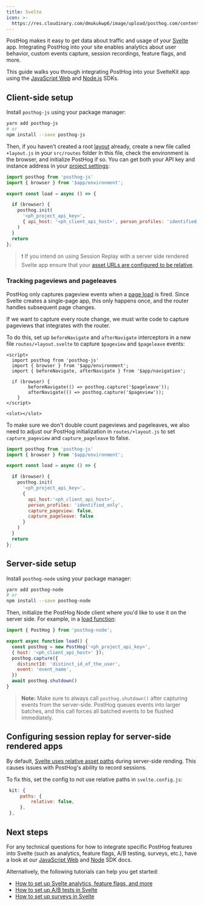```yaml
---
title: Svelte
icon: >-
  https://res.cloudinary.com/dmukukwp6/image/upload/posthog.com/contents/docs/integrate/frameworks/svelte.svg
---
```


PostHog makes it easy to get data about traffic and usage of your [Svelte](https://svelte.dev/) app. Integrating PostHog into your site enables analytics about user behavior, custom events capture, session recordings, feature flags, and more.

This guide walks you through integrating PostHog into your SvelteKit app using the [JavaScript Web](/docs/libraries/js) and [Node.js](/docs/libraries/node) SDKs.

## Client-side setup

Install `posthog-js` using your package manager:

```bash
yarn add posthog-js
# or
npm install --save posthog-js
```

Then, if you haven't created a root [layout](https://kit.svelte.dev/docs/routing#layout) already, create a new file called `+layout.js` in your `src/routes` folder In this file, check the environment is the browser, and initialize PostHog if so. You can get both your API key and instance address in your [project settings](https://us.posthog.com/project/settings):

```js file=routes/+layout.js
import posthog from 'posthog-js'
import { browser } from '$app/environment';

export const load = async () => {

  if (browser) {
    posthog.init(
      '<ph_project_api_key>',
      { api_host: '<ph_client_api_host>', person_profiles: 'identified_only' }
    )
  }
  return
};
```

> ❗️ If you intend on using Session Replay with a server side rendered Svelte app
> ensure that your [asset URLs are configured to be relative](https://posthog.com/docs/session-replay/troubleshooting#ensure-assets-are-imported-from-the-base-URL-in-Svelte).

### Tracking pageviews and pageleaves

PostHog only captures pageview events when a [page load](https://developer.mozilla.org/en-US/docs/Web/API/Window/load_event) is fired. Since Svelte creates a single-page app, this only happens once, and the router handles subsequent page changes.

If we want to capture every route change, we must write code to capture pageviews that integrates with the router.

To do this, set up `beforeNavigate` and `afterNavigate` interceptors in a new file `routes/+layout.svelte` to capture `$pageview` and `$pageleave` events:

```svelte file=+layout.svelte
<script>
  import posthog from 'posthog-js'
  import { browser } from '$app/environment';
  import { beforeNavigate, afterNavigate } from '$app/navigation';

  if (browser) {
        beforeNavigate(() => posthog.capture('$pageleave'));
        afterNavigate(() => posthog.capture('$pageview'));
    }
</script>

<slot></slot>
```

To make sure we don't double count pageviews and pageleaves, we also need to adjust our PostHog initialization in `routes/+layout.js` to set `capture_pageview` and `capture_pageleave` to false.

```js file=routes/+layout.js
import posthog from 'posthog-js'
import { browser } from '$app/environment';

export const load = async () => {

  if (browser) {
    posthog.init(
      '<ph_project_api_key>',
      {
        api_host:'<ph_client_api_host>',
        person_profiles: 'identified_only',
        capture_pageview: false,
        capture_pageleave: false
      }
    )
  }
  return
};
```

## Server-side setup

Install `posthog-node` using your package manager:

```bash
yarn add posthog-node
# or
npm install --save posthog-node
```

Then, initialize the PostHog Node client where you'd like to use it on the server side. For example, in a [load function](https://kit.svelte.dev/docs/load#page-data):

```js file=routes/+page.server.js
import { PostHog } from 'posthog-node';

export async function load() {
  const posthog = new PostHog('<ph_project_api_key>', 
  { host: '<ph_client_api_host>' });
  posthog.capture({
    distinctId: 'distinct_id_of_the_user',
    event: 'event_name',
  })
  await posthog.shutdown()
}
```

> **Note:** Make sure to always call `posthog.shutdown()` after capturing events from the server-side. PostHog queues events into larger batches, and this call forces all batched events to be flushed immediately.

## Configuring session replay for server-side rendered apps

By default, [Svelte uses relative asset paths](https://kit.svelte.dev/docs/configuration) during server-side rending. This causes issues with PostHog's ability to record sessions.

To fix this, set the config to not use relative paths in `svelte.config.js`:

```js
 kit: {
     paths: {
         relative: false,
     },
 },
```

## Next steps

For any technical questions for how to integrate specific PostHog features into Svelte (such as analytics, feature flags, A/B testing, surveys, etc.), have a look at our [JavaScript Web](/docs/libraries/js) and [Node]((/docs/libraries/node)) SDK docs.

Alternatively, the following tutorials can help you get started:

- [How to set up Svelte analytics, feature flags, and more](/tutorials/svelte-analytics)
- [How to set up A/B tests in Svelte](/tutorials/svelte-ab-tests)
- [How to set up surveys in Svelte](/tutorials/svelte-surveys)

